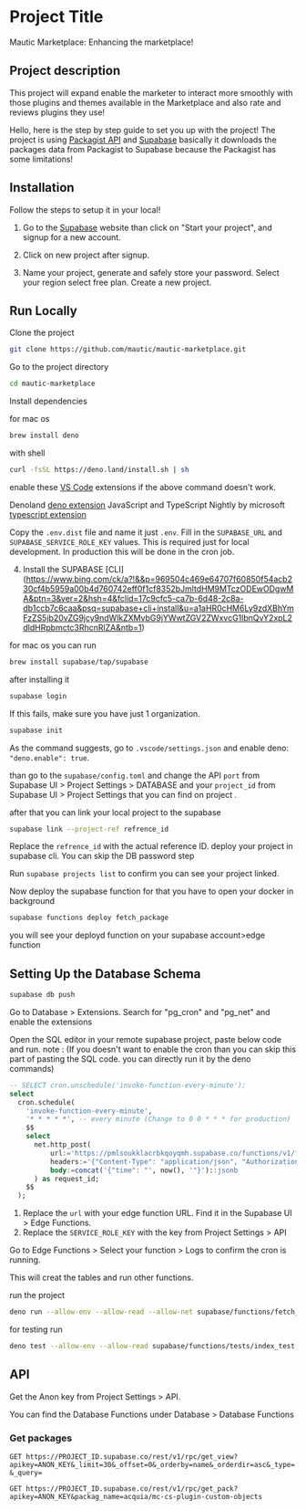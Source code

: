 
# Project Title

Mautic Marketplace: Enhancing the marketplace!

## Project description

This project will expand enable the marketer to interact more smoothly with those plugins and themes available in the Marketplace and also rate and reviews plugins they use!

Hello, here is the step by step guide to set you up with the project!
The project is using [Packagist API](https://packagist.org/apidoc) and [Supabase](https://supabase.com) basically it downloads the packages data from Packagist to Supabase because the Packagist has some limitations!


## Installation

Follow the steps to setup it in your local!

1. Go to the [Supabase](https://supabase.com) website than click on "Start your project", and signup for a new account.

2. Click on new project after signup.

3. Name your project, generate and safely store your password. Select your region select free plan. Create a new project.

## Run Locally

Clone the project
    
```bash
git clone https://github.com/mautic/mautic-marketplace.git
```

Go to the project directory

```bash
cd mautic-marketplace
```

Install dependencies

for mac os
```bash
brew install deno
```
with shell
```bash
curl -fsSL https://deno.land/install.sh | sh
```
enable these [VS Code](https://code.visualstudio.com) extensions if the above command doesn't work.

Denoland
[deno extension](https://marketplace.visualstudio.com/items?itemName=denoland.vscode-deno)
JavaScript and TypeScript Nightly by microsoft
[typescript extension](https://marketplace.visualstudio.com/items?itemName=ms-vscode.vscode-typescript-next)

Copy the `.env.dist` file and name it just `.env`. Fill in the `SUPABASE_URL` and `SUPABASE_SERVICE_ROLE_KEY` values. This is required just for local development. In production this will be done in the cron job.

4. Install the SUPABASE [CLI] (https://www.bing.com/ck/a?!&&p=969504c469e64707f60850f54acb230cf4b5959a00b4d760742eff0f1cf8352bJmltdHM9MTczODEwODgwMA&ptn=3&ver=2&hsh=4&fclid=17c9cfc5-ca7b-6d48-2c8a-db1ccb7c6caa&psq=supabase+cli+install&u=a1aHR0cHM6Ly9zdXBhYmFzZS5jb20vZG9jcy9ndWlkZXMvbG9jYWwtZGV2ZWxvcG1lbnQvY2xpL2dldHRpbmctc3RhcnRlZA&ntb=1) 

for mac os you can run 

```bash
brew install supabase/tap/supabase
```
after installing it 

```bash
supabase login
```
If this fails, make sure you have just 1 organization.
```bash
supabase init
```
As the command suggests, go to `.vscode/settings.json` and enable deno: `"deno.enable": true`.

than go to the `supabase/config.toml` and change the API `port` from Supabase UI > Project Settings > DATABASE and your `project_id` from Supabase UI > Project Settings that you can find on project .

after that you can link your local project to the supabase
```bash
supabase link --project-ref refrence_id
```
Replace the `refrence_id` with the actual reference ID. deploy your project in supabase cli. You can skip the DB password step

Run `supabase projects list` to confirm you can see your project linked.

Now deploy the supabase function for that you have to open your docker in background 
```bash
supabase functions deploy fetch_package
```
you will see your deployd function on your supabase account>edge function

## Setting Up the Database Schema

```bash
supabase db push
```

Go to Database > Extensions. Search for "pg_cron" and "pg_net" and enable the extensions

Open the SQL editor in your remote supabase project, paste below code and run.
note : (If you doesn't want to enable the cron than you can skip this part of pasting the SQL code. you can directly run it by the deno commands)

```sql
-- SELECT cron.unschedule('invoke-function-every-minute');
select
  cron.schedule(
    'invoke-function-every-minute',
    '* * * * *', -- every minute (Change to 0 0 * * * for production)
    $$
    select
      net.http_post(
          url:='https://pmlsoukklacrbkqoyqmh.supabase.co/functions/v1/fetch_package',
          headers:='{"Content-Type": "application/json", "Authorization": "Bearer SERVICE_ROLE_KEY"}'::jsonb,
          body:=concat('{"time": "', now(), '"}')::jsonb
      ) as request_id;
    $$
  );
```
1. Replace the `url` with your edge function URL. Find it in the Supabase UI > Edge Functions.
2. Replace the `SERVICE_ROLE_KEY` with the key from Project Settings > API

Go to Edge Functions > Select your function > Logs to confirm the cron is running.

This will creat the tables and run other functions.

run the project

```bash
deno run --allow-env --allow-read --allow-net supabase/functions/fetch_package/index.ts
```
for testing run 
```bash
deno test --allow-env --allow-read supabase/functions/tests/index_test.ts
```

## API

Get the Anon key from Project Settings > API.

You can find the Database Functions under Database > Database Functions

### Get packages

`GET https://PROJECT_ID.supabase.co/rest/v1/rpc/get_view?apikey=ANON_KEY&_limit=30&_offset=0&_orderby=name&_orderdir=asc&_type=&_query=`

`GET https://PROJECT_ID.supabase.co/rest/v1/rpc/get_pack?apikey=ANON_KEY&packag_name=acquia/mc-cs-plugin-custom-objects`

